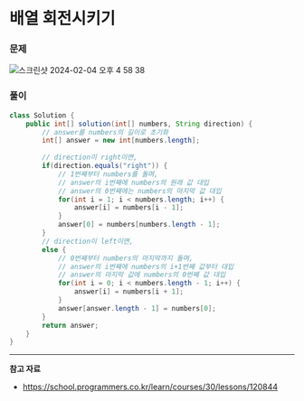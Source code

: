 # 배열 회전시키기

### 문제

![스크린샷 2024-02-04 오후 4 58 38](https://github.com/Heo-y-y/development-blog/assets/112863029/0b78fc1b-372d-4dce-b61c-4e8990eb63fa)

### 풀이

```java
class Solution {
    public int[] solution(int[] numbers, String direction) {
        // answer를 numbers의 길이로 초기화
        int[] answer = new int[numbers.length];
        
        // direction이 right이면,
        if(direction.equals("right")) {
            // 1번째부터 numbers를 돌며, 
            // answer의 i번째에 numbers의 원래 값 대입
            // answer의 0번째에는 numbers의 마지막 값 대입
            for(int i = 1; i < numbers.length; i++) {
                answer[i] = numbers[i - 1];
            }
            answer[0] = numbers[numbers.length - 1];
        }
        // direction이 left이면,
        else {
            // 0번째부터 numbers의 마지막까지 돌며,
            // answer의 i번째에 numbers의 i+1번째 값부터 대입
            // answer의 마지막 값에 numbers의 0번째 값 대입
            for(int i = 0; i < numbers.length - 1; i++) {
                answer[i] = numbers[i + 1];
            }
            answer[answer.length - 1] = numbers[0];
        }
        return answer;
    }
}
```

---

**참고 자료**

- <https://school.programmers.co.kr/learn/courses/30/lessons/120844>

